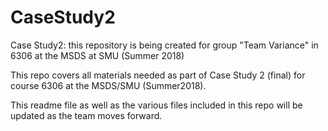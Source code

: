 # CaseStudy2
Case Study2: this repository is being created for group "Team Variance" in 6306 at the MSDS at SMU (Summer 2018)


This repo covers all materials needed as part of Case Study 2 (final) for course 6306 at the MSDS/SMU (Summer2018).

This readme file as well as the various files included in this repo will be updated as the team moves forward.
